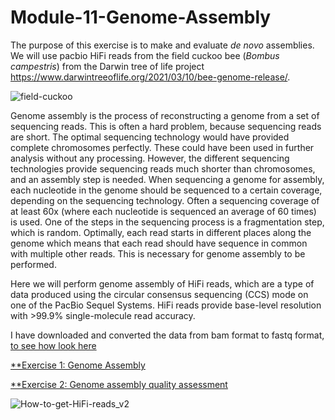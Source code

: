 # Module-11-Genome-Assembly

The purpose of this exercise is to make and evaluate *de novo* assemblies. We will use pacbio HiFi reads from the field cuckoo bee (*Bombus campestris*) from the Darwin tree of life project https://www.darwintreeoflife.org/2021/03/10/bee-genome-release/.

![field-cuckoo](https://user-images.githubusercontent.com/46928237/116210234-f67d0280-a742-11eb-88fe-5fe9cae1ed22.jpg)

Genome assembly is the process of reconstructing a genome from a set of sequencing reads. This is often a hard problem, because sequencing reads are short. The optimal sequencing technology would have provided complete chromosomes perfectly. These could have been used in further analysis without any processing. However, the different sequencing technologies provide sequencing reads much shorter than chromosomes, and an assembly step is needed. When sequencing a genome for assembly, each nucleotide in the genome should be sequenced to a certain coverage, depending on the sequencing technology. Often a sequencing coverage of at least 60x (where each nucleotide is sequenced an average of 60 times) is used. One of the steps in the sequencing process is a fragmentation step, which is random. Optimally, each read starts in different places along the genome which means that each read should have sequence in common with multiple other reads. This is necessary for genome assembly to be performed. 

Here we will perform genome assembly of HiFi reads, which are a type of data produced using the circular consensus sequencing (CCS) mode on one of the PacBio Sequel Systems. HiFi reads provide base-level resolution with >99.9% single-molecule read accuracy. 

I have downloaded and converted the data from bam format to fastq format, [to see how look here](https://github.com/BIOS3010/Module-11-Genome-Assembly/blob/main/Pre-processing_data.md)

[**Exercise 1: Genome Assembly](https://github.com/BIOS3010/Module-11-Genome-Assembly/blob/main/Exercise1_Genome_Assembly.md)

[**Exercise 2: Genome assembly quality assessment](https://github.com/BIOS3010/Module-11-Genome-Assembly/blob/main/Exercise2.md)

![How-to-get-HiFi-reads_v2](https://user-images.githubusercontent.com/46928237/116210682-6095a780-a743-11eb-93b2-a9cdee96bc7c.png)

